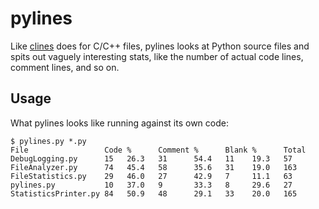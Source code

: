 pylines
=======
Like [clines](https://github.com/jneufeld/clines) does for C/C++ files, pylines
looks at Python source files and spits out vaguely interesting stats, like the
number of actual code lines, comment lines, and so on.

Usage
-----
What pylines looks like running against its own code:

```
$ pylines.py *.py
File                 Code %      Comment %      Blank %      Total
DebugLogging.py      15   26.3   31      54.4   11    19.3   57
FileAnalyzer.py      74   45.4   58      35.6   31    19.0   163
FileStatistics.py    29   46.0   27      42.9   7     11.1   63
pylines.py           10   37.0   9       33.3   8     29.6   27
StatisticsPrinter.py 84   50.9   48      29.1   33    20.0   165
```
